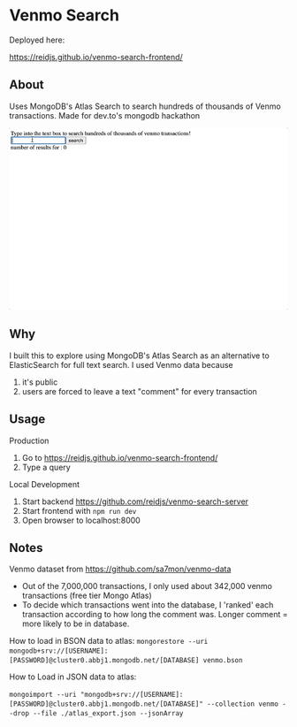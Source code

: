 # Venmo Search 

Deployed here:

https://reidjs.github.io/venmo-search-frontend/

## About

Uses MongoDB's Atlas Search to search hundreds of thousands of Venmo transactions. Made for dev.to's mongodb hackathon

![demo](demo.gif)

## Why

I built this to explore using MongoDB's Atlas Search as an alternative to ElasticSearch for full text search. I used Venmo data because

1) it's public
2) users are forced to leave a text "comment" for every transaction


## Usage

Production
1. Go to https://reidjs.github.io/venmo-search-frontend/
2. Type a query

Local Development
1. Start backend https://github.com/reidjs/venmo-search-server
2. Start frontend with `npm run dev`
3. Open browser to localhost:8000


## Notes

Venmo dataset from https://github.com/sa7mon/venmo-data 
- Out of the 7,000,000 transactions, I only used about 342,000 venmo transactions (free tier Mongo Atlas)
- To decide which transactions went into the database, I 'ranked' each transaction according to how long the comment was. Longer comment = more likely to be in database. 

How to load in BSON data to atlas:
`mongorestore --uri mongodb+srv://[USERNAME]:[PASSWORD]@cluster0.abbj1.mongodb.net/[DATABASE] venmo.bson`


How to Load in JSON data to atlas:

`mongoimport --uri "mongodb+srv://[USERNAME]:[PASSWORD]@cluster0.abbj1.mongodb.net/[DATABASE]" --collection venmo --drop --file ./atlas_export.json --jsonArray`

